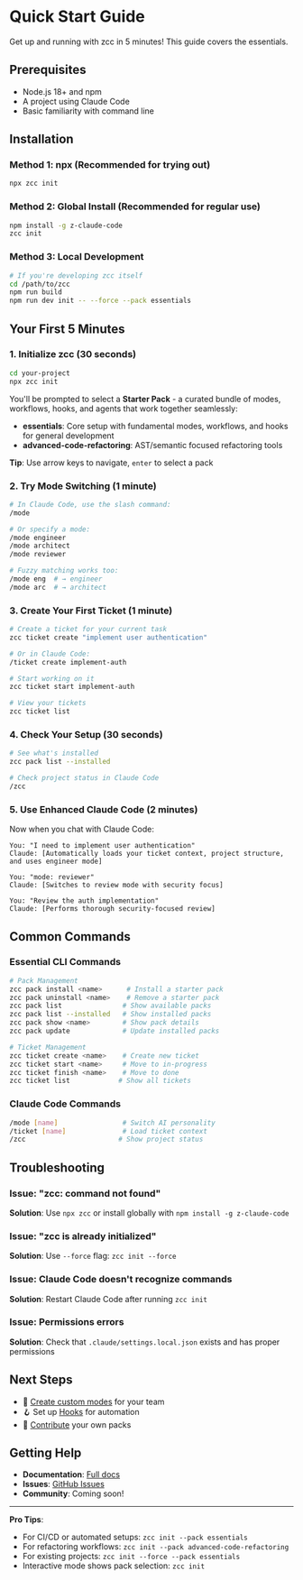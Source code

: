 # Quick Start Guide

Get up and running with zcc in 5 minutes! This guide covers the essentials.

## Prerequisites

- Node.js 18+ and npm
- A project using Claude Code
- Basic familiarity with command line

## Installation

### Method 1: npx (Recommended for trying out)
```bash
npx zcc init
```

### Method 2: Global Install (Recommended for regular use)
```bash
npm install -g z-claude-code
zcc init
```

### Method 3: Local Development
```bash
# If you're developing zcc itself
cd /path/to/zcc
npm run build
npm run dev init -- --force --pack essentials
```

## Your First 5 Minutes

### 1. Initialize zcc (30 seconds)
```bash
cd your-project
npx zcc init
```

You'll be prompted to select a **Starter Pack** - a curated bundle of modes, workflows, hooks, and agents that work together seamlessly:
- **essentials**: Core setup with fundamental modes, workflows, and hooks for general development
- **advanced-code-refactoring**: AST/semantic focused refactoring tools

**Tip**: Use arrow keys to navigate, `enter` to select a pack

### 2. Try Mode Switching (1 minute)
```bash
# In Claude Code, use the slash command:
/mode

# Or specify a mode:
/mode engineer
/mode architect
/mode reviewer

# Fuzzy matching works too:
/mode eng  # → engineer
/mode arc  # → architect
```

### 3. Create Your First Ticket (1 minute)
```bash
# Create a ticket for your current task
zcc ticket create "implement user authentication"

# Or in Claude Code:
/ticket create implement-auth

# Start working on it
zcc ticket start implement-auth

# View your tickets
zcc ticket list
```

### 4. Check Your Setup (30 seconds)
```bash
# See what's installed
zcc pack list --installed

# Check project status in Claude Code
/zcc
```

### 5. Use Enhanced Claude Code (2 minutes)

Now when you chat with Claude Code:

```text
You: "I need to implement user authentication"
Claude: [Automatically loads your ticket context, project structure, and uses engineer mode]

You: "mode: reviewer"
Claude: [Switches to review mode with security focus]

You: "Review the auth implementation"
Claude: [Performs thorough security-focused review]
```

## Common Commands

### Essential CLI Commands
```bash
# Pack Management
zcc pack install <name>      # Install a starter pack
zcc pack uninstall <name>    # Remove a starter pack
zcc pack list               # Show available packs
zcc pack list --installed   # Show installed packs
zcc pack show <name>        # Show pack details
zcc pack update             # Update installed packs

# Ticket Management
zcc ticket create <name>    # Create new ticket
zcc ticket start <name>     # Move to in-progress
zcc ticket finish <name>    # Move to done
zcc ticket list            # Show all tickets
```

### Claude Code Commands
```bash
/mode [name]                # Switch AI personality
/ticket [name]              # Load ticket context
/zcc                       # Show project status
```

## Troubleshooting

### Issue: "zcc: command not found"
**Solution**: Use `npx zcc` or install globally with `npm install -g z-claude-code`

### Issue: "zcc is already initialized"
**Solution**: Use `--force` flag: `zcc init --force`

### Issue: Claude Code doesn't recognize commands
**Solution**: Restart Claude Code after running `zcc init`

### Issue: Permissions errors
**Solution**: Check that `.claude/settings.local.json` exists and has proper permissions

## Next Steps

- 🎨 [Create custom modes](CUSTOM_MODES.md) for your team
- 🪝 Set up [Hooks](HOOKS_GUIDE.md) for automation
- 🤝 [Contribute](../CONTRIBUTING.md) your own packs

## Getting Help

- **Documentation**: [Full docs](https://github.com/git-on-my-level/zcc#readme)
- **Issues**: [GitHub Issues](https://github.com/git-on-my-level/zcc/issues)
- **Community**: Coming soon!

---

**Pro Tips**: 
- For CI/CD or automated setups: `zcc init --pack essentials`
- For refactoring workflows: `zcc init --pack advanced-code-refactoring`
- For existing projects: `zcc init --force --pack essentials`
- Interactive mode shows pack selection: `zcc init`